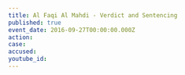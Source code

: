 ```yaml
---
title: Al Faqi Al Mahdi - Verdict and Sentencing
published: true
event_date: 2016-09-27T00:00:00.000Z
action:
case:
accused:
youtube_id:
---
```



